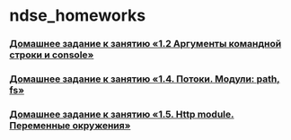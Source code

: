 # ndse_homeworks

### [Домашнее задание к занятию «1.2 Аргументы командной строки и console»](https://github.com/Irina-64/ndse_homeworks/blob/002/README.md) 

### [Домашнее задание к занятию «1.4. Потоки. Модули: path, fs»](https://github.com/Irina-64/ndse_homeworks/blob/004/README.md) 

### [Домашнее задание к занятию «1.5. Http module. Переменные окружения»](https://github.com/Irina-64/ndse_homeworks/blob/005/README.md) 

